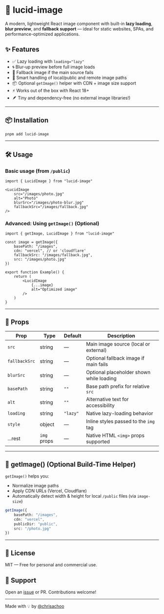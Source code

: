 # 📸 lucid-image

A modern, lightweight React image component with built-in **lazy loading**, **blur preview**, and **fallback support** — ideal for static websites, SPAs, and performance-optimized applications.

## ✨ Features

- ✅ Lazy loading with `loading="lazy"`
- 🌀 Blur-up preview before full image loads
- 🚨 Fallback image if the main source fails
- 🧠 Smart handling of local/public and remote image paths
- 📦 Optional `getImage()` helper with CDN + image size support
- ⚡ Works out of the box with React 18+
- 🪶 Tiny and dependency-free (no external image libraries!)

---

## 📦 Installation

```bash
pnpm add lucid-image
```

---

## 🛠️ Usage

### Basic usage (from `/public`)

```tsx
import { LucidImage } from "lucid-image"

<LucidImage
	src="/images/photo.jpg"
	alt="Photo"
	blurSrc="/images/photo-blur.jpg"
	fallbackSrc="/images/fallback.jpg"
/>
```

### Advanced: Using `getImage()` (Optional)

```tsx
import { getImage, LucidImage } from "lucid-image"

const image = getImage({
	basePath: "/images",
	cdn: "vercel", // or 'cloudflare'
	fallbackSrc: "/images/fallback.jpg",
	src: "/images/photo.jpg"
})

export function Example() {
	return (
		<LucidImage
			{...image}
			alt="Optimized image"
		/>
	)
}
```

---

## 🧰 Props

| Prop          | Type        | Default  | Description                              |
| ------------- | ----------- | -------- | ---------------------------------------- |
| `src`         | string      | —        | Main image source (local or external)    |
| `fallbackSrc` | string      | —        | Optional fallback image if main fails    |
| `blurSrc`     | string      | —        | Optional placeholder shown while loading |
| `basePath`    | string      | `""`     | Base path prefix for relative `src`      |
| `alt`         | string      | `""`     | Alternative text for accessibility       |
| `loading`     | string      | `"lazy"` | Native lazy-loading behavior             |
| `style`       | object      | —        | Inline styles passed to the `img` tag    |
| ...rest       | `img` props | —        | Native HTML `<img>` props supported      |

---

## 🔧 getImage() (Optional Build-Time Helper)

`getImage()` helps you:

- Normalize image paths
- Apply CDN URLs (Vercel, Cloudflare)
- Automatically detect width & height for local `/public` files (via `image-size`)

```ts
getImage({
	basePath: "/images",
	cdn: "vercel",
	publicDir: "public",
	src: "/photo.jpg"
})
```

---

## 🧾 License

MIT — Free for personal and commercial use.

## 🙋 Support

Open an [issue](https://github.com/chrisachoo/lucid-image/issues) or PR. Contributions welcome!

---

Made with 💡 by [@chrisachoo](https://github.com/chrisachoo)
